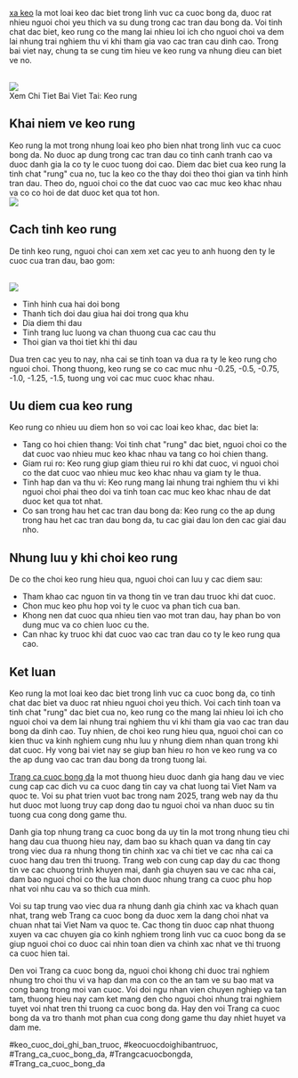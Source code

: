 <p><a href="https://affcup.net/keo-rung/">xa keo</a> la mot loai keo dac biet trong linh vuc ca cuoc bong da, duoc rat nhieu nguoi choi yeu thich va su dung trong cac tran dau bong da. Voi tinh chat dac biet, keo rung co the mang lai nhieu loi ich cho nguoi choi va dem lai nhung trai nghiem thu vi khi tham gia vao cac tran cau dinh cao. Trong bai viet nay, chung ta se cung tim hieu ve keo rung va nhung dieu can biet ve no.</p><br><img src="https://affcup.net/wp-content/uploads/2024/11/keo-rung-1.webp"></br>
Xem Chi Tiet Bai Viet Tai: Keo rung<h2>Khai niem ve keo rung</h2><p>Keo rung la mot trong nhung loai keo pho bien nhat trong linh vuc ca cuoc bong da. No duoc ap dung trong cac tran dau co tinh canh tranh cao va duoc danh gia la co ty le cuoc tuong doi cao. Diem dac biet cua keo rung la tinh chat "rung" cua no, tuc la keo co the thay doi theo thoi gian va tinh hinh tran dau. Theo do, nguoi choi co the dat cuoc vao cac muc keo khac nhau va co co hoi de dat duoc ket qua tot hon.<br><img src="https://affcup.net/wp-content/uploads/2024/11/keo-penalty-anh-dai-dien.webp"></br><h2>Cach tinh keo rung</h2><p>De tinh keo rung, nguoi choi can xem xet cac yeu to anh huong den ty le cuoc cua tran dau, bao gom:</p><br><img src="https://affcup.net/wp-content/uploads/2024/11/keo-rung-4.webp"></br><ul>
<li>Tinh hinh cua hai doi bong</li>
<li>Thanh tich doi dau giua hai doi trong qua khu</li>
<li>Dia diem thi dau</li>
<li>Tinh trang luc luong va chan thuong cua cac cau thu</li>
<li>Thoi gian va thoi tiet khi thi dau</li>
</ul><p>Dua tren cac yeu to nay, nha cai se tinh toan va dua ra ty le keo rung cho nguoi choi. Thong thuong, keo rung se co cac muc nhu -0.25, -0.5, -0.75, -1.0, -1.25, -1.5, tuong ung voi cac muc cuoc khac nhau.<h2>Uu diem cua keo rung</h2><p>Keo rung co nhieu uu diem hon so voi cac loai keo khac, dac biet la:</p><ul>
<li>Tang co hoi chien thang: Voi tinh chat "rung" dac biet, nguoi choi co the dat cuoc vao nhieu muc keo khac nhau va tang co hoi chien thang.</li>
<li>Giam rui ro: Keo rung giup giam thieu rui ro khi dat cuoc, vi nguoi choi co the dat cuoc vao nhieu muc keo khac nhau va giam ty le thua.</li>
<li>Tinh hap dan va thu vi: Keo rung mang lai nhung trai nghiem thu vi khi nguoi choi phai theo doi va tinh toan cac muc keo khac nhau de dat duoc ket qua tot nhat.</li>
<li>Co san trong hau het cac tran dau bong da: Keo rung co the ap dung trong hau het cac tran dau bong da, tu cac giai dau lon den cac giai dau nho.</li>
</ul><h2>Nhung luu y khi choi keo rung</h2><p>De co the choi keo rung hieu qua, nguoi choi can luu y cac diem sau:<ul>
<li>Tham khao cac nguon tin va thong tin ve tran dau truoc khi dat cuoc.</li>
<li>Chon muc keo phu hop voi ty le cuoc va phan tich cua ban.</li>
<li>Khong nen dat cuoc qua nhieu tien vao mot tran dau, hay phan bo von dung muc va co chien luoc cu the.</li>
<li>Can nhac ky truoc khi dat cuoc vao cac tran dau co ty le keo rung qua cao.</li>
</ul><h2>Ket luan</h2><p>Keo rung la mot loai keo dac biet trong linh vuc ca cuoc bong da, co tinh chat dac biet va duoc rat nhieu nguoi choi yeu thich. Voi cach tinh toan va tinh chat "rung" dac biet cua no, keo rung co the mang lai nhieu loi ich cho nguoi choi va dem lai nhung trai nghiem thu vi khi tham gia vao cac tran dau bong da dinh cao. Tuy nhien, de choi keo rung hieu qua, nguoi choi can co kien thuc va kinh nghiem cung nhu luu y nhung diem nhan quan trong khi dat cuoc. Hy vong bai viet nay se giup ban hieu ro hon ve keo rung va co the ap dung vao cac tran dau bong da trong tuong lai.</p><p><a href="https://affcup.net/">Trang ca cuoc bong da</a> la mot thuong hieu duoc danh gia hang dau ve viec cung cap cac dich vu ca cuoc dang tin cay va chat luong tai Viet Nam va quoc te. Voi su phat trien vuot bac trong nam 2025, trang web nay da thu hut duoc mot luong truy cap dong dao tu nguoi choi va nhan duoc su tin tuong cua cong dong game thu.

Danh gia top nhung trang ca cuoc bong da uy tin la mot trong nhung tieu chi hang dau cua thuong hieu nay, dam bao su khach quan va dang tin cay trong viec dua ra nhung thong tin chinh xac va chi tiet ve cac nha cai ca cuoc hang dau tren thi truong. Trang web con cung cap day du cac thong tin ve cac chuong trinh khuyen mai, danh gia chuyen sau ve cac nha cai, dam bao nguoi choi co the lua chon duoc nhung trang ca cuoc phu hop nhat voi nhu cau va so thich cua minh.

Voi su tap trung vao viec dua ra nhung danh gia chinh xac va khach quan nhat, trang web Trang ca cuoc bong da duoc xem la dang choi nhat va chuan nhat tai Viet Nam va quoc te. Cac thong tin duoc cap nhat thuong xuyen va cac chuyen gia co kinh nghiem trong linh vuc ca cuoc bong da se giup nguoi choi co duoc cai nhin toan dien va chinh xac nhat ve thi truong ca cuoc hien tai.

Den voi Trang ca cuoc bong da, nguoi choi khong chi duoc trai nghiem nhung tro choi thu vi va hap dan ma con co the an tam ve su bao mat va cong bang trong moi van cuoc. Voi doi ngu nhan vien chuyen nghiep va tan tam, thuong hieu nay cam ket mang den cho nguoi choi nhung trai nghiem tuyet voi nhat tren thi truong ca cuoc bong da. Hay den voi Trang ca cuoc bong da va tro thanh mot phan cua cong dong game thu day nhiet huyet va dam me.</p>
#keo_cuoc_doi_ghi_ban_truoc, #keocuocdoighibantruoc, #Trang_ca_cuoc_bong_da, #Trangcacuocbongda, #Trang_ca_cuoc_bong_da
